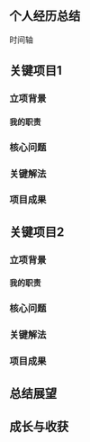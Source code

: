 ## 个人经历总结
时间轴
## 关键项目1
### 立项背景
#### 我的职责
### 核心问题

### 关键解法
### 项目成果

## 关键项目2
### 立项背景
#### 我的职责
### 核心问题
### 关键解法
### 项目成果
## 总结展望
## 成长与收获